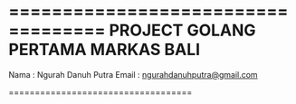 ===================================
PROJECT GOLANG PERTAMA MARKAS BALI
===================================

Nama : Ngurah Danuh Putra
Email : ngurahdanuhputra@gmail.com

===================================
